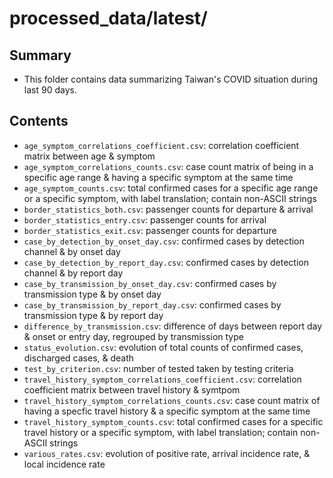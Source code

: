 processed_data/latest/
======================


Summary
-------

- This folder contains data summarizing Taiwan's COVID situation during last 90 days.


Contents
--------

- `age_symptom_correlations_coefficient.csv`: correlation coefficient matrix between age & symptom
- `age_symptom_correlations_counts.csv`: case count matrix of being in a specific age range & having a specific symptom at the same time
- `age_symptom_counts.csv`: total confirmed cases for a specific age range or a specific symptom, with label translation; contain non-ASCII strings
- `border_statistics_both.csv`: passenger counts for departure & arrival
- `border_statistics_entry.csv`: passenger counts for arrival
- `border_statistics_exit.csv`: passenger counts for departure
- `case_by_detection_by_onset_day.csv`: confirmed cases by detection channel & by onset day
- `case_by_detection_by_report_day.csv`: confirmed cases by detection channel & by report day
- `case_by_transmission_by_onset_day.csv`: confirmed cases by transmission type & by onset day
- `case_by_transmission_by_report_day.csv`: confirmed cases by transmission type & by report day
- `difference_by_transmission.csv`: difference of days between report day & onset or entry day, regrouped by transmission type
- `status_evolution.csv`: evolution of total counts of confirmed cases, discharged cases, & death
- `test_by_criterion.csv`: number of tested taken by testing criteria
- `travel_history_symptom_correlations_coefficient.csv`: correlation coefficient matrix between travel history & symtpom
- `travel_history_symptom_correlations_counts.csv`: case count matrix of having a specfic travel history & a specific symptom at the same time
- `travel_history_symptom_counts.csv`: total confirmed cases for a specific travel history or a specific symptom, with label translation; contain non-ASCII strings
- `various_rates.csv`: evolution of positive rate, arrival incidence rate, & local incidence rate
